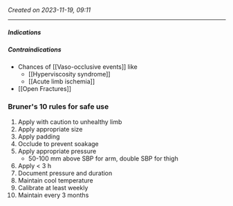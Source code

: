 *Created on 2023-11-19, 09:11* 

---
##### Indications

##### Contraindications
- Chances of [[Vaso-occlusive events]] like 
	- [[Hyperviscosity syndrome]]
	- [[Acute limb ischemia]]
- [[Open Fractures]] 

### Bruner's 10 rules for safe use
1. Apply with caution to unhealthy limb
2. Apply appropriate size
3. Apply padding
4. Occlude to prevent soakage
5. Apply appropriate pressure
	- 50-100 mm above SBP for arm, double SBP for thigh 
6. Apply < 3 h
7. Document pressure and duration  
8. Maintain cool temperature
9. Calibrate at least weekly
10. Maintain every 3 months